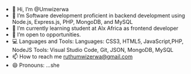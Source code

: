 - 👋 Hi, I’m @Umwizerwa
- 👀 I’m Software development  proficient in backend development using Node.js, Express.js, PHP, MongoDB, and MySQL
- 🌱 I’m currently learning student at Alx Africa as frontend developer
- 👯 I’m open to opportunities.
- 💻 Languages and Tools: Languages: CSS3, HTML5, JavaScript,PHP, NodeJS Tools: Visual Studio Code, Git, JSON, MongoDB, MySQL 
- 📫 How to reach me ruthumwizerwa@gmail.com
- 😄 Pronouns: ...she

<!---
Umwizer/Umwizer is a ✨ special ✨ repository because its `README.md` (this file) appears on your GitHub profile.
You can click the Preview link to take a look at your changes.
--->
